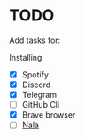 # TODO

Add tasks for: 

Installing
 - [x] Spotify
 - [x] Discord
 - [x] Telegram
 - [ ] GitHub Cli
 - [x] Brave browser
 - [ ] [Nala](https://gitlab.com/volian/nala/-/releases)
